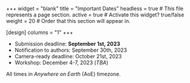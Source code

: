 +++
widget = "blank" 
title = "Important Dates"
headless = true  # This file represents a page section.
active = true  # Activate this widget? true/false
weight = 20  # Order that this section will appear in.

[design]
columns = "1"
+++


- Submission deadline: **September 1st, 2023**
- Notification to authors: September 30th, 2023
- Camera-ready deadline: October 21st, 2023 
- Workshop: December 4-7, 2023 (*TBA*)

All times in *Anywhere on Earth* (AoE) timezone.


